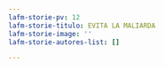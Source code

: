 ```yaml
---
lafm-storie-pv: 12
lafm-storie-titulo: EVITA LA MALIARDA
lafm-storie-image: ''
lafm-storie-autores-list: []

---
```


